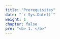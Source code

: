 ```yaml
---
title: "Prerequisites"
date: "`r Sys.Date()`"
weight: 1
chapter: false
pre: "<b> 1. </b>"
---
```


<!-- 1. Asset SG, Catalog SG-->

<!-- 2. Cloud Map - Create a Service Discovery Namespace -->

<!-- 3. cataologEcsTaskExecutionRole  -->

<!-- 4. Create DB Subnet & Security group & Create MySQL AuroraDB -->

